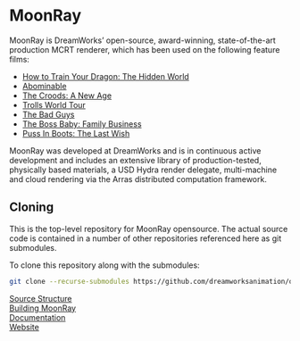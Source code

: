 # MoonRay
MoonRay is DreamWorks’ open-source, award-winning, state-of-the-art production MCRT renderer, which has been used on the following feature films:
* [How to Train Your Dragon: The Hidden World](https://www.dreamworks.com/movies/how-to-train-your-dragon-the-hidden-world)
* [Abominable](https://www.dreamworks.com/movies/abominable)
* [The Croods: A New Age](https://www.dreamworks.com/movies/the-croods-2)
* [Trolls World Tour](https://www.dreamworks.com/movies/trolls-world-tour) 
* [The Bad Guys](https://www.dreamworks.com/movies/the-bad-guys)
* [The Boss Baby: Family Business](https://www.dreamworks.com/movies/the-boss-baby-2)
* [Puss In Boots: The Last Wish](https://www.dreamworks.com/movies/puss-in-boots-the-last-wish)

MoonRay was developed at DreamWorks and is in continuous active development and includes an extensive
library of production-tested, physically based materials, a USD Hydra render delegate, multi-machine and cloud rendering via the
Arras distributed computation framework.

## Cloning
This is the top-level repository for MoonRay opensource. The actual source code is contained in a number of other repositories referenced here as git submodules.

To clone this repository along with the submodules:
```bash
git clone --recurse-submodules https://github.com/dreamworksanimation/openmoonray.git
```

[Source Structure](https://dreamworksanimation.github.io/openmoonray-docs/developers-guide/source-structure/)  
[Building MoonRay](https://dreamworksanimation.github.io/openmoonray-docs/getting-started/installation/building-moonray/)  
[Documentation](https://dreamworksanimation.github.io/openmoonray-docs/)  
[Website](https://openmoonray.org/)  

